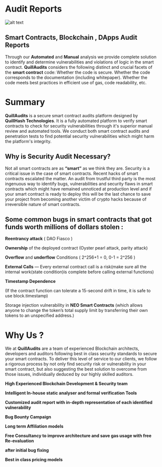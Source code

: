 # Audit Reports

![alt text](https://github.com/Quillhash/Audit_Reports/blob/master/Images/Webp.net-resizeimage%20(32).png)


## Smart Contracts, Blockchain , DApps Audit Reports

Through our **Automated** and **Manual** analysis we provide complete solution to identify and determine vulnerabilities and violations of logic in the smart contract. **QuillAudits** considers the following distinct and crucial facets of the **smart contract** code: Whether the code is secure. Whether the code corresponds to the documentation (including whitepaper). Whether the code meets best practices in efficient use of gas, code readability, etc.

# Summary

**QuillAudits** is a secure smart contract audits platform designed by **QuillHash Technologies**. It is a fully automated platform to verify smart contracts to check for security vulnerabilities through it's superior manual review and automated tools. We conduct both smart contract audits and penetration tests to find potential security vulnerabilities which might harm the platform's integrity.

## Why is Security Audit Necessary?

Not all smart contracts are as **“smart”** as we think they are. Security is a critical issue in the case of smart contracts. Recent hacks of smart contracts escalated the matter. An audit from trustful third party is the most ingenuous way to identify bugs, vulnerabilities and security flaws in smart contracts which might have remained unnoticed at production level and if your smart contract is ready to deploy this will be the last chance to save your project from becoming another victim of crypto hacks because of irreversible nature of smart contracts.

## Some common bugs in smart contracts that got funds worth millions of dollars stolen :

**Reentrancy attack** ( DAO Fiasco )

**Ownership** of the deployed contract (Oyster pearl attack, parity attack)

**Overflow** and **underflow** Conditions ( 2^256+1 = 0, 0-1 = 2^256 )

**External Calls** — Every external contract call is a risk(make sure all the internal work(state condition)is complete before calling external functions)

**Timestamp Dependence**

(If the contract function can tolerate a 15-second drift in time, it is safe to use block.timestamp)

Storage injection vulnerability in **NEO Smart Contracts** (which allows anyone to change the token’s
total supply limit by transferring their own tokens to an unspecified address.)

# Why Us ?

We at **QuillAudits** are a team of experienced Blockchain architects, developers and auditors following best in class security standards to secure your smart contracts. To deliver
this level of service to our clients, we follow a rigorous process by not only find security risk
or vulnerability in your smart contract, but also suggesting the best solution to overcome
from those issues, individually deduced by our highly skilled auditors.


**High Experienced Blockchain Development & Security team**

**Intelligent In-house static analyser and formal verification Tools**

**Customized audit report with in-depth representation of each identified vulnerability**

**Bug Bounty Campaign**

**Long term Affiliation models**

**Free Consultancy to improve architecture and save gas usage with free Re-evaluation**

**after initial bug fixing**

**Best in class pricing models**
